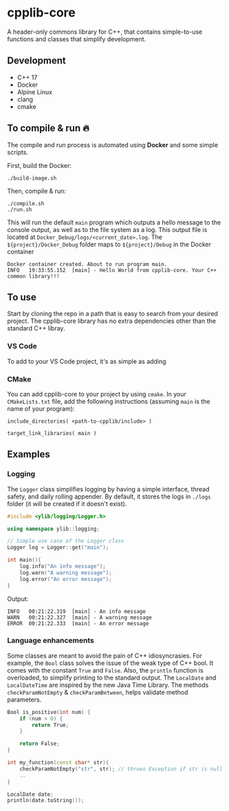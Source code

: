 # cpplib-core
A header-only commons library for C++, that contains simple-to-use functions and classes that simplify development.

## Development
- C++ 17
- Docker
- Alpine Linux
- clang
- cmake

## To compile & run 🔥

The compile and run process is automated using **Docker** and some simple scripts.

First, build the Docker:
```shell
./build-image.sh
```
Then, compile & run:
```shell
./compile.sh
./run.sh
```

This will run the default `main` program which outputs a hello message to the console output, as well as to the file system as a log. This output file is located at `Docker_Debug/logs/<current_date>.log`. The `${project}/Docker_Debug` folder maps to `${project}/Debug` in the Docker container

```console
Docker container created. About to run program main.
INFO   19:33:55.152  [main] - Hello World from cpplib-core. Your C++ common library!!!
```

## To use
Start by cloning the repo in a path that is easy to search from your desired project. The cpplib-core library has no extra dependencies other than the standard C++ libray.

### VS Code
To add to your VS Code project, it's as simple as adding 

### CMake
You can add cpplib-core to your project by using `cmake`. In your `CMakeLists.txt` file, add the following instructions (assuming `main` is the name of your program):
```
include_directories( <path-to-cpplib/include> )

target_link_libraries( main )
```

## Examples
### Logging
The `Logger` class simplifies logging by having a simple interface, thread safety, and daily rolling appender. By default, it stores the logs in `./logs` folder (it will be created if it doesn't exist).

```cpp
#include <ylib/logging/Logger.h>

using namespace ylib::logging;

// Simple use case of the Logger class
Logger log = Logger::get("main");

int main(){
    log.info("An info message");
    log.warn("A warning message");
    log.error("An error message");
}
```
Output:
```console
INFO   00:21:22.319  [main] - An info message
WARN   00:21:22.327  [main] - A warning message
ERROR  00:21:22.333  [main] - An error message
```

### Language enhancements
Some classes are meant to avoid the pain of C++ idiosyncrasies. For example, the `Bool` class solves the issue of the weak type of C++ bool. It comes with the constant `True` and `False`. Also, the `println` function is overloaded, to simplify printing to the standard output. The `LocalDate` and `LocalDateTime` are inspired by the new Java Time Library. The methods `checkParamNotEmpty` & `checkParamBetween`,  helps validate method parameters.

```cpp
Bool is_positive(int num) {
    if (num > 0) {
        return True;
    }

    return False;
}
```

```cpp
int my_function(const char* str){
    checkParamNotEmpty("str", str); // throws Exception if str is null or empty
    ..
}
```

```cpp
LocalDate date;
println(date.toString());
```